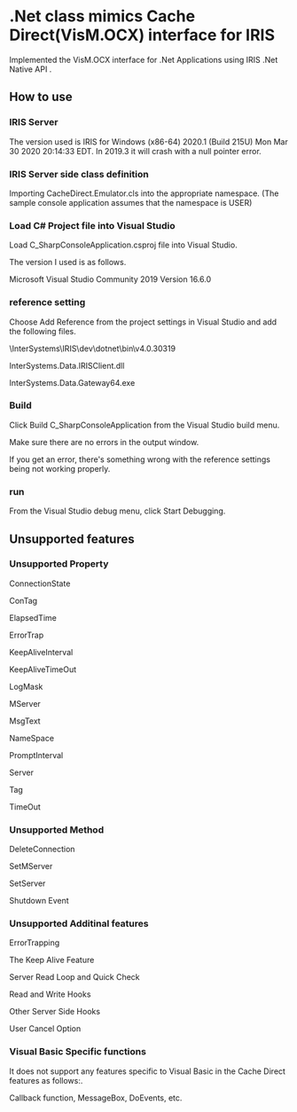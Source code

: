 # .Net class mimics Cache Direct(VisM.OCX) interface for IRIS

Implemented the VisM.OCX interface for .Net Applications using IRIS .Net Native API .


## How to use

### IRIS Server 

The version used is IRIS for Windows (x86-64) 2020.1 (Build 215U) Mon Mar 30 2020 20:14:33 EDT.
In 2019.3 it will crash with a null pointer error.

### IRIS Server side class definition

Importing CacheDirect.Emulator.cls into the appropriate namespace.
(The sample console application assumes that the namespace is USER)

### Load C# Project file into Visual Studio

Load C_SharpConsoleApplication.csproj file into Visual Studio.

The version I used is as follows.

Microsoft Visual Studio Community 2019
Version 16.6.0

### reference setting

Choose Add Reference from the project settings in Visual Studio and add the following files.

<InstallDIr>\InterSystems\IRIS\dev\dotnet\bin\v4.0.30319

InterSystems.Data.IRISClient.dll

InterSystems.Data.Gateway64.exe

### Build

Click Build C_SharpConsoleApplication from the Visual Studio build menu.

Make sure there are no errors in the output window.

If you get an error, there's something wrong with the reference settings being not working properly.

### run

From the Visual Studio debug menu, click Start Debugging.


## Unsupported features

### Unsupported Property

ConnectionState

ConTag

ElapsedTime

ErrorTrap

KeepAliveInterval

KeepAliveTimeOut

LogMask

MServer

MsgText

NameSpace

PromptInterval

Server

Tag

TimeOut

### Unsupported Method

DeleteConnection

SetMServer

SetServer

Shutdown Event

### Unsupported Additinal features

ErrorTrapping

The Keep Alive Feature

Server Read Loop and Quick Check

Read and Write Hooks

Other Server Side Hooks

User Cancel Option

### Visual Basic Specific functions

It does not support any features specific to Visual Basic in the Cache Direct features as follows:.

Callback function, MessageBox, DoEvents, etc.


